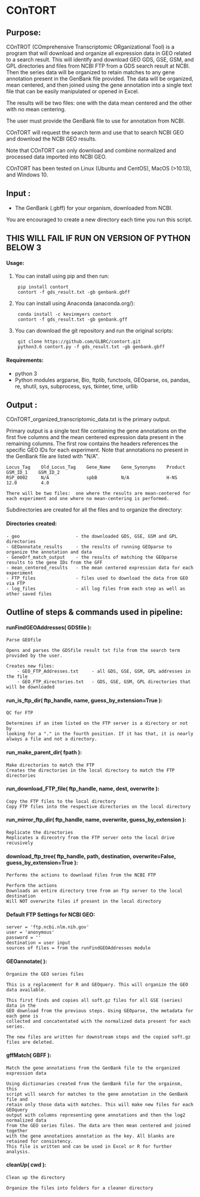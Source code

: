 
# **COnTORT** 

## Purpose:

COnTROT (COmprehensive Transcriptomic ORganizational Tool) is a program that
will download and organize all expression data in GEO related to a search result.
This will identify and download GEO GDS, GSE, GSM, and GPL
directories and files from NCBI FTP from a GDS search result
at NCBI. Then the series data will be organized to retain matches to any 
gene annotation present in the GenBank file provided. The data will be
organized, mean centered, and then joined using the gene annotation into a
single text file that can be easily manipulated or opened in Excel.

The results will be two files: one with the data mean centered and the other with no mean centering.

The user must provide the GenBank file to use for annotation from NCBI.

COnTORT will request the search term and use that to search NCBI GEO and download the NCBI GEO results.

Note that COnTORT can only download and combine normalized and processed data imported into NCBI GEO.

COnTORT has been tested on Linux (Ubuntu and CentOS), MacOS (>10.13), and Windows 10.

## Input : 

 - The GenBank (.gbff) for your organism, downloaded from NCBI.
             
You are encouraged to create a new directory each time you run this script.
## **THIS WILL FAIL IF RUN ON VERSION OF PYTHON BELOW 3**

#### Usage:

1. You can install using pip and then run:

        pip install contort
        contort -f gds_result.txt -gb genbank.gbff

2. You can install using Anaconda (anaconda.org/):
       
        conda install -c kevinmyers contort
        contort -f gds_result.txt -gb genbank.gff

3. You can download the git repository and run the original scripts:

        git clone https://github.com/GLBRC/contort.git
        python3.6 contort.py -f gds_result.txt -gb genbank.gbff

#### Requirements:

 - python 3
 - Python modules argparse, Bio, ftplib, functools, GEOparse, os, pandas, re, shutil, sys, subprocess, sys, tkinter, time, urllib

## Output : 

COnTORT_organized_transcriptomic_data.txt is the primary output.

Primary output is a single text file containing the gene annotations on the first five columns
    and the mean centered expression data present in the remaining columns. The first row
    contains the headers references the specific GEO IDs for each experiment. 
    Note that annotations no present in the GenBank file are listed with "N/A".
    
    Locus_Tag    Old_Locus_Tag    Gene_Name    Gene_Synonyms    Product    GSM_ID_1    GSM_ID_2
    RSP_0002     N/A              spbB         N/A              H-NS       12.0         4.0

    There will be two files:  one where the results are mean-centered for each experiment and one where no mean-centering is performed.
    
Subdirectories are created for all the files and to organize the directory:
        
#### Directories created:
	- geo                     - the downloaded GDS, GSE, GSM and GPL directories
	- GEOannotate_results     - the results of running GEOparse to organize the annotation and data
	- GeneOrf_match_output    - the results of matching the GEOparse results to the gene IDs from the GFF
	- mean_centered_results   - the mean centered expression data for each experiment
	- FTP_files               - files used to download the data from GEO via FTP
	- log_files               - all log files from each step as well as other saved files

## Outline of steps & commands used in pipeline:

#### runFindGEOAddresses( GDSfile ):

	Parse GEOfile
    
    Opens and parses the GDSfile result txt file from the search term provided by the user.
    
    Creates new files:
        - GEO_FTP_Addresses.txt     - all GDS, GSE, GSM, GPL addresses in the file
        - GEO_FTP_directories.txt   - GDS, GSE, GSM, GPL directories that will be downloaded


#### run_is_ftp_dir( ftp_handle, name, guess_by_extension=True ):

    QC for FTP
    
    Determines if an item listed on the FTP server is a directory or not by 
    looking for a "." in the fourth position. If it has that, it is nearly 
    always a file and not a directory.

#### run_make_parent_dir( fpath ):

    Make directories to match the FTP
    Creates the directories in the local directory to match the FTP directories

#### run_download_FTP_file( ftp_handle, name, dest, overwrite ):

    Copy the FTP files to the local directory
    Copy FTP files into the respective directories on the local directory

#### run_mirror_ftp_dir( ftp_handle, name, overwrite, guess_by_extension ):

    Replicate the directories
    Replicates a direcotry from the FTP server onto the local drive recusively

#### download_ftp_tree( ftp_handle, path, destination, overwrite=False, guess_by_extension=True ):

    Performs the actions to download files from the NCBI FTP
    
    Perform the actions
    Downloads an entire directory tree from an ftp server to the local destination
    Will NOT overwrite files if present in the local directory

#### Default FTP Settings for NCBI GEO:

	server = 'ftp.ncbi.nlm.nih.gov'
	user = 'anonymous'
	password = ''
	destination = user input
	sources of files = from the runFindGEOAddresses module

#### GEOannotate( ):

    Organize the GEO series files
    
    This is a replacement for R and GEOquery. This will organize the GEO data available.
    
    This first finds and copies all soft.gz files for all GSE (series) data in the 
    GEO download from the previous steps. Using GEOparse, the metadata for each gene is 
    collected and concatentated with the normalized data present for each series.
    
    The new files are written for downstream steps and the copied soft.gz files are deleted.

#### gffMatch( GBFF ):

    Match the gene annotations from the GenBank file to the organized expression data
    
    Using dictionaries created from the GenBank file for the orgainsm, this
    script will search for matches to the gene annotation in the GenBank file and
    retain only those data with matches. This will make new files for each GEOquery
    output with columns representing gene annotations and then the log2 normalized data
    from the GEO series files. The data are then mean centered and joined together
    with the gene annotations annotation as the key. All blanks are retained for consistency.
    This file is written and can be used in Excel or R for further analysis.

#### cleanUp( cwd ):

    Clean up the directory
    
    Organize the files into folders for a cleaner directory
